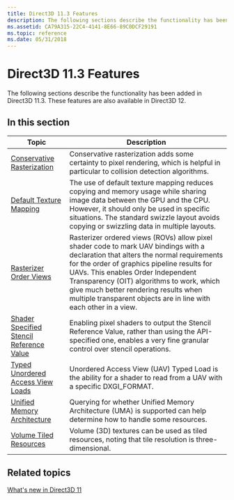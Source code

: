 ```yaml
---
title: Direct3D 11.3 Features
description: The following sections describe the functionality has been added in Direct3D 11.3. These features are also available in Direct3D 12.
ms.assetid: CA79A315-22C4-4141-8E66-89C0DCF29191
ms.topic: reference
ms.date: 05/31/2018
---
```


# Direct3D 11.3 Features

The following sections describe the functionality has been added in Direct3D 11.3. These features are also available in Direct3D 12.


## In this section



| Topic                                                                                               | Description                                                                                                                                                                                                                                                                                                                                                                                  |
|-----------------------------------------------------------------------------------------------------|----------------------------------------------------------------------------------------------------------------------------------------------------------------------------------------------------------------------------------------------------------------------------------------------------------------------------------------------------------------------------------------------|
| [Conservative Rasterization](conservative-rasterization.md)<br/>                             | Conservative rasterization adds some certainty to pixel rendering, which is helpful in particular to collision detection algorithms.<br/>                                                                                                                                                                                                                                              |
| [Default Texture Mapping](default-texture-mapping.md)<br/>                                   | The use of default texture mapping reduces copying and memory usage while sharing image data between the GPU and the CPU. However, it should only be used in specific situations. The standard swizzle layout avoids copying or swizzling data in multiple layouts.<br/>                                                                                                               |
| [Rasterizer Order Views](rasterizer-order-views.md)<br/>                                     | Rasterizer ordered views (ROVs) allow pixel shader code to mark UAV bindings with a declaration that alters the normal requirements for the order of graphics pipeline results for UAVs. This enables Order Independent Transparency (OIT) algorithms to work, which give much better rendering results when multiple transparent objects are in line with each other in a view. <br/> |
| [Shader Specified Stencil Reference Value](shader-specified-stencil-reference-value.md)<br/> | Enabling pixel shaders to output the Stencil Reference Value, rather than using the API-specified one, enables a very fine granular control over stencil operations.<br/>                                                                                                                                                                                                              |
| [Typed Unordered Access View Loads](typed-unordered-access-view-loads.md)<br/>               | Unordered Access View (UAV) Typed Load is the ability for a shader to read from a UAV with a specific DXGI\_FORMAT.<br/>                                                                                                                                                                                                                                                               |
| [Unified Memory Architecture](unified-memory-architecture.md)<br/>                           | Querying for whether Unified Memory Architecture (UMA) is supported can help determine how to handle some resources.<br/>                                                                                                                                                                                                                                                              |
| [Volume Tiled Resources](volume-tiled-resources.md)<br/>                                     | Volume (3D) textures can be used as tiled resources, noting that tile resolution is three-dimensional.<br/>                                                                                                                                                                                                                                                                            |



 

## Related topics

<dl> <dt>

[What's new in Direct3D 11](dx-graphics-overviews-introduction.md)
</dt> </dl>

 

 





